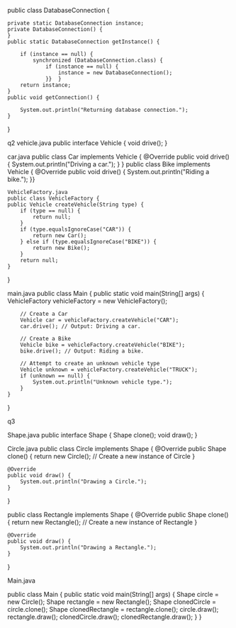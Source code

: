 public class DatabaseConnection {
    
    private static DatabaseConnection instance;
    private DatabaseConnection() {    
    }
    public static DatabaseConnection getInstance() {
        
        if (instance == null) {
            synchronized (DatabaseConnection.class) {
                if (instance == null) {
                    instance = new DatabaseConnection();
                }}  }
        return instance;
    }
    public void getConnection() {
        
        System.out.println("Returning database connection.");
    }
}

q2
vehicle.java
public interface Vehicle {
    void drive();
}

car.java
public class Car implements Vehicle {
    @Override
    public void drive() {
        System.out.println("Driving a car.");
    }
}
public class Bike implements Vehicle {
    @Override
    public void drive() {
        System.out.println("Riding a bike.");
    }}

    VehicleFactory.java
    public class VehicleFactory {
    public Vehicle createVehicle(String type) {
        if (type == null) {
            return null;
        }
        if (type.equalsIgnoreCase("CAR")) {
            return new Car();
        } else if (type.equalsIgnoreCase("BIKE")) {
            return new Bike();
        }
        return null;
    }
}

main.java
public class Main {
    public static void main(String[] args) {
        VehicleFactory vehicleFactory = new VehicleFactory();

        // Create a Car
        Vehicle car = vehicleFactory.createVehicle("CAR");
        car.drive(); // Output: Driving a car.

        // Create a Bike
        Vehicle bike = vehicleFactory.createVehicle("BIKE");
        bike.drive(); // Output: Riding a bike.

        // Attempt to create an unknown vehicle type
        Vehicle unknown = vehicleFactory.createVehicle("TRUCK");
        if (unknown == null) {
            System.out.println("Unknown vehicle type.");
        }
    }
}


q3

Shape.java
public interface Shape {
    Shape clone();
    void draw();
}

Circle.java
public class Circle implements Shape {
    @Override
    public Shape clone() {
        return new Circle(); // Create a new instance of Circle
    }

    @Override
    public void draw() {
        System.out.println("Drawing a Circle.");
    }
}

public class Rectangle implements Shape {
    @Override
    public Shape clone() {
        return new Rectangle(); // Create a new instance of Rectangle
    }

    @Override
    public void draw() {
        System.out.println("Drawing a Rectangle.");
    }
}

Main.java

public class Main {
    public static void main(String[] args) {
        Shape circle = new Circle();
        Shape rectangle = new Rectangle();
        Shape clonedCircle = circle.clone();
        Shape clonedRectangle = rectangle.clone();
        circle.draw(); 
        rectangle.draw(); 
        clonedCircle.draw(); 
        clonedRectangle.draw();
    }
}
